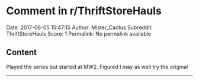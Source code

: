 # Comment in r/ThriftStoreHauls

Date: 2017-06-05 15:47:15
Author: Mister_Cactus
Subreddit: ThriftStoreHauls
Score: 1
Permalink: No permalink available

## Content

Played the series but started at MW2. Figured I may as well try the original

---
